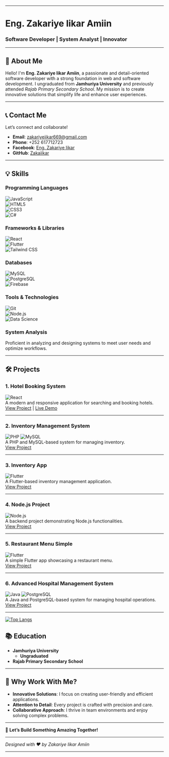 [image_1]: https://pfst.cf2.poecdn.net/base/image/a94d2b9b05f68912d977a35eb23306504e4b12eff285d4c011a1d51ebeeba7a3?pmaid=279323200
[image_2]: https://pfst.cf2.poecdn.net/base/image/a86cfcea8bf2d1096a0f9c33b4f8de825f358402f4b752ecc72a5e52c8bf45f5?pmaid=279323220
[image_3]: https://pfst.cf2.poecdn.net/base/image/a341532423992185bda570b698b7b5ce72bddb056a8b470314be8031c3505cff?pmaid=279323251
[image_4]: https://pfst.cf2.poecdn.net/base/image/6fa5de181ca68ecba801da034f546daac4ce4e879c5b73fa017784e4a123c8cd?pmaid=279323271
[image_5]: https://pfst.cf2.poecdn.net/base/image/560d1e29cb90f466a3a1922a71ecfa7e4a17f8c14963b0c77e07f72e5c371eed?pmaid=279323300
[image_6]: https://pfst.cf2.poecdn.net/base/image/5a71e341af3332ffc3cddc59e1e3df5caa9b511c8d32c3d1884c3155c534ed08?pmaid=279323329
[image_7]: https://pfst.cf2.poecdn.net/base/image/dd0a370c2aa94bfbe11d33de5b844ac363f7c249fcdab6884951feb5d08ef470?pmaid=279323381
[image_8]: https://pfst.cf2.poecdn.net/base/image/792bdd2dafe0fc41b464313a92008d94a2e5256c8ec73527fcbee1f0f1648902?pmaid=279323406
[image_9]: https://pfst.cf2.poecdn.net/base/image/b7f531e9e9ac289e1b3a6b0d3873b64ab2cf5a704c13bc51d52c38e28a6793e3?pmaid=279323422
[image_10]: https://pfst.cf2.poecdn.net/base/image/9487d80b73344b48f81aafca42f9f9e74462907cf43533fe9bbdca8591f2af29?pmaid=279323441
[image_11]: https://pfst.cf2.poecdn.net/base/image/51e40fcdfc75879ecb5b9e53b04f825a94fe9ef0c62c39e9a2249f76ea5c6114?pmaid=279323459
[image_12]: https://pfst.cf2.poecdn.net/base/image/108acf00377e86049225e8e9aaf447b8155d07b8ffe0f43eec88d516667fbf82?pmaid=279323492
[image_13]: https://pfst.cf2.poecdn.net/base/image/26c0a8de4bc3a8e0e22c1c45f89f652d52ca570eaa8ac90c8c09d6855902ff1e?pmaid=279323525
[image_14]: https://pfst.cf2.poecdn.net/base/image/d0bf5dc102e852adaeb22ec3d20d7368d351d35e463fa4772941d5266e057548?pmaid=279323643
[image_15]: https://pfst.cf2.poecdn.net/base/image/f3a7410ca42ed1398e196f8140c66619223bd2a668d0ddcda8529120cc8d33b6?pmaid=279323888


---

# **Eng. Zakariye Iikar Amiin**  
### **Software Developer | System Analyst | Innovator**  


---

## 🚀 **About Me**  
Hello! I'm **Eng. Zakariye Iikar Amiin**, a passionate and detail-oriented software developer with a strong foundation in web and software development. I ungraduated from **Jamhuriya University** and previously attended *Rajab Primary Secondary School*. My mission is to create innovative solutions that simplify life and enhance user experiences.  

---

## 📞 **Contact Me**  
Let’s connect and collaborate!  

- **Email**: [zakariyeiikar669@gmail.com](mailto:zakariyeiikar669@gmail.com)  
- **Phone**: +252 617712723  
- **Facebook**: [Eng. Zakariye Iikar](https://www.facebook.com/share/15bdhjZMZo/)  
- **GitHub**: [Zakaiikar](https://github.com/Zakaiikar)  

---

## 💡 **Skills**  

### **Programming Languages**  
![JavaScript][image_1]  
![HTML5][image_2]  
![CSS3][image_3]  
![C#][image_4]  

### **Frameworks & Libraries**  
![React][image_5]  
![Flutter][image_6]  
![Tailwind CSS][image_7]  

### **Databases**  
![MySQL][image_8]  
![PostgreSQL][image_9]  
![Firebase][image_10]  

### **Tools & Technologies**  
![Git][image_11]  
![Node.js][image_12]  
![Data Science][image_13]  

### **System Analysis**  
Proficient in analyzing and designing systems to meet user needs and optimize workflows.  

---

## 🛠️ **Projects**  

### **1. Hotel Booking System**  
![React][image_5]  
A modern and responsive application for searching and booking hotels.  
[View Project](https://github.com/Zakaiikar/Hotel-booking-system-react) | [Live Demo](https://my-site11.netlify.app/)  

---

### **2. Inventory Management System**  
![PHP][image_14] ![MySQL][image_8]  
A PHP and MySQL-based system for managing inventory.  
[View Project](https://github.com/Zakaiikar/Inventory_management_system_php-and-msql)  

---

### **3. Inventory App**  
![Flutter][image_6]  
A Flutter-based inventory management application.  
[View Project](https://github.com/Zakaiikar/Inventory_app)  

---

### **4. Node.js Project**  
![Node.js][image_12]  
A backend project demonstrating Node.js functionalities.  
[View Project](https://github.com/Zakaiikar/project_Nodejs)  

---

### **5. Restaurant Menu Simple**  
![Flutter][image_6]  
A simple Flutter app showcasing a restaurant menu.  
[View Project](https://github.com/Zakaiikar/Resturant-Menu-Simple)  

---

### **6. Advanced Hospital Management System**  
![Java][image_15] ![PostgreSQL][image_9]  
A Java and PostgreSQL-based system for managing hospital operations.  
[View Project](https://github.com/Zakaiikar/Advanced-Hospital-Management-System-for-Advanved-Java)  

---
[![Top Langs](https://github-readme-stats.vercel.app/api/top-langs/?username=Zakaiikar&layout=pie)](https://github.com/anuraghazra/github-readme-stats)

## 📚 **Education**  

- **Jamhuriya University**  
  - **Ungraduated**  
- **Rajab Primary Secondary School**  

---

## 🌟 **Why Work With Me?**  
- **Innovative Solutions**: I focus on creating user-friendly and efficient applications.  
- **Attention to Detail**: Every project is crafted with precision and care.  
- **Collaborative Approach**: I thrive in team environments and enjoy solving complex problems.  

---

📌 **Let’s Build Something Amazing Together!**  

---

*Designed with ❤️ by Zakariye Iikar Amiin*  

---

  

